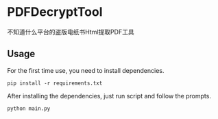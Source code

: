 # PDFDecryptTool
不知道什么平台的盗版电纸书Html提取PDF工具

## Usage

For the first time use, you need to install dependencies.
```shell
pip install -r requirements.txt
```
After installing the dependencies, just run script and follow the prompts.
```shell
python main.py
```